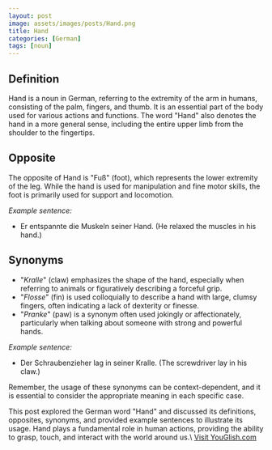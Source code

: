 ```yaml
---
layout: post
image: assets/images/posts/Hand.png
title: Hand
categories: [German]
tags: [noun]
---
```


## Definition

Hand is a noun in German, referring to the extremity of the arm in humans, consisting of the palm, fingers, and thumb. It is an essential part of the body used for various actions and functions. The word "Hand" also denotes the hand in a more general sense, including the entire upper limb from the shoulder to the fingertips.

## Opposite

The opposite of Hand is "Fuß" (foot), which represents the lower extremity of the leg. While the hand is used for manipulation and fine motor skills, the foot is primarily used for support and locomotion.

*Example sentence:*
- Er entspannte die Muskeln seiner Hand. (He relaxed the muscles in his hand.)

## Synonyms

- "*Kralle*" (claw) emphasizes the shape of the hand, especially when referring to animals or figuratively describing a forceful grip.
- "*Flosse*" (fin) is used colloquially to describe a hand with large, clumsy fingers, often indicating a lack of dexterity or finesse.
- "*Pranke*" (paw) is a synonym often used jokingly or affectionately, particularly when talking about someone with strong and powerful hands.

*Example sentence:*
- Der Schraubenzieher lag in seiner Kralle. (The screwdriver lay in his claw.)

Remember, the usage of these synonyms can be context-dependent, and it is essential to consider the appropriate meaning in each specific case.

This post explored the German word "Hand" and discussed its definitions, opposites, synonyms, and provided example sentences to illustrate its usage. Hand plays a fundamental role in human actions, providing the ability to grasp, touch, and interact with the world around us.\ <a id="yg-widget-0" class="youglish-widget" data-query="Hand" data-lang="german" data-components="8412" data-auto-start="0" data-bkg-color="theme_light" data-title="How%20to%20pronounce%20Hand%20in%20German"  rel="nofollow" href="https://youglish.com">Visit YouGlish.com</a><script async src="https://youglish.com/public/emb/widget.js" charset="utf-8"></script>